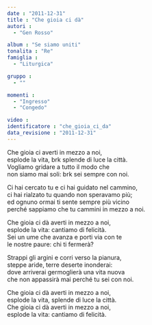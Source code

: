 ```yaml
---
date : "2011-12-31"
title : "Che gioia ci dà"
autori : 
  - "Gen Rosso"

album : "Se siamo uniti"
tonalita : "Re"
famiglia : 
  - "Liturgica"

gruppo : 
  - ""

momenti : 
  - "Ingresso"
  - "Congedo"

video : 
identificatore : "che_gioia_ci_da"
data_revisione : "2011-12-31"
---
```

  
  
  
  
  
           
        
  
  
  
  
  
Che gioia ci   averti in mezzo a noi,   
esplode la vita, brk splende di luce la città.    
Vogliamo gridare a tutto il modo che   
non siamo mai soli: brk sei sempre  con noi.    
  
  
  
Ci hai cercato tu e ci hai guidato nel cammino,  
ci hai rialzato tu quando non speravamo più;  
ed ognuno ormai ti sente sempre più vicino  
perché sappiamo che tu cammini in mezzo a noi.  
  
  
  
  
Che gioia ci dà averti in mezzo a noi,  
esplode la vita: cantiamo di felicità.  
Sei un ume che avanza e porti via con te  
le nostre paure: chi ti fermerà?  
  
  
  
  
Strappi gli argini e corri verso la pianura,  
steppe aride, terre deserte inonderai:  
dove arriverai germoglierà una vita nuova  
che non appassirà mai perché tu sei con noi.  
  
  
  
  
Che gioia ci dà  averti in mezzo a noi,  
esplode la vita, splende di luce la città.  
Che gioia ci dà averti in mezzo a noi,  
esplode la vita: cantiamo di felicità.  
  
  
  
  
  
